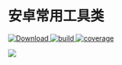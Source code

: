 # 安卓常用工具类

[ ![Download](https://api.bintray.com/packages/catnulls/android/tools/images/download.svg) ](https://bintray.com/catnulls/android/tools/_latestVersion)
[ ![build](https://img.shields.io/travis/USER/REPO.svg) ](https://bintray.com/catnulls/android/tools/_latestVersion)
[ ![coverage](https://img.shields.io/coveralls/github/jekyll/jekyll.svg) ](https://bintray.com/catnulls/android/tools/_latestVersion)

[![](https://jitpack.io/v/CatNulls/utils.svg)](https://jitpack.io/#CatNulls/utils)
